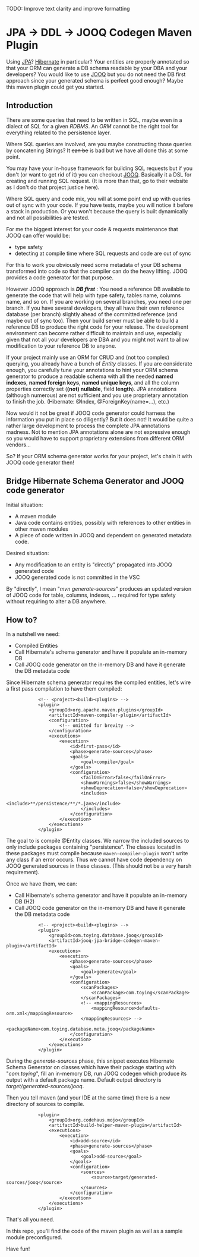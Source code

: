 TODO: Improve text clarity and improve formatting

JPA -> DDL -> JOOQ Codegen Maven Plugin
===
Using [JPA]? [Hibernate] in particular? Your entities are properly annotated so that your ORM can generate a DB schema readable by your DBA and your developers? You would like to use [JOOQ] but you do not need the DB first approach since your generated schema is ~~perfect~~ good enough? Maybe this maven plugin could get you started.

Introduction
---
There are some queries that need to be written in SQL, maybe even in a dialect of SQL for a given *RDBMS*. An *ORM* cannot be the right tool for everything related to the persistence layer.

Where SQL queries are involved, are you maybe constructing those queries by concatening Strings? It ~~can be~~ is bad but we have all done this at some point.

You may have your in-house framework for building SQL requests but if you don't (or want to get rid of it) you can checkout [JOOQ]. Basically it a DSL for creating and running SQL request. (It is more than that, go to their website as I don't do that project justice here). 

Where SQL query and code mix, you will at some point end up with queries out of sync with your code. If you have tests, maybe you will notice it before a stack in production. Or you won't because the query is built dynamically and not all possibilities are tested.

For me the biggest interest for your code & requests maintenance that JOOQ can offer would be:
- type safety
- detecting at compile time where SQL requests and code are out of sync

For this to work you obviously need some metadata of your DB schema transformed into code so that the compiler can do the heavy lifting. JOOQ provides a code generator for that purpose.

However JOOQ approach is _**DB first**_ : You need a reference DB available to generate the code that will help with type safety, tables name, columns name, and so on. If you are working on several branches, you need one per branch. If you have several developers, they all have their own reference database (per branch) slightly ahead of the committed reference (and maybe out of sync too). Then your build server must be able to build a reference DB to produce the right code for your release. The development environment can become rather difficult to maintain and use, especially given that not all your developers are DBA and you might not want to allow modification to your reference DB to anyone.

If your project mainly use an ORM for CRUD and (not too complex) querying, you already have a bunch of _Entity_ classes. If you are considerate enough, you carefully tune your annotations to hint your ORM schema generator to produce a readable schema with all the needed **named indexes**, **named foreign keys**, **named unique keys**, and all the column properties correctly set (**(not) nullable**, field **length**). JPA annotations (although numerous) are not sufficient and you use proprietary annotation to finish the job. (Hibernate: @Index, @ForeignKey(name=...), etc.)

Now would it not be great if JOOQ code generator could harness the information you put in place so diligently? But it does not! It would be quite a rather large development to process the complete JPA annotations madness. Not to mention JPA annotations alone are not expressive enough so you would have to support proprietary extensions from different ORM vendors...

So? If your ORM schema generator works for your project, let's chain it with JOOQ code generator then!

Bridge Hibernate Schema Generator and JOOQ code generator
---
Initial situation:
- A maven module
- Java code contains entities, possibly with references to other entities in other maven modules
- A piece of code written in JOOQ and dependent on generated metadata code.

Desired situation:
- Any modification to an entity is "directly" propagated into JOOQ generated code
- JOOQ generated code is not committed in the VSC

By "directly", I mean "_mvn generate-sources_" produces an updated version of JOOQ code for table, columns, indexes, ... required for type safety without requiring to alter a DB anywhere.

How to?
--- 
In a nutshell we need:
- Compiled Entities
- Call Hibernate's schema generator and have it populate an in-memory DB
- Call JOOQ code generator on the in-memory DB and have it generate the DB metadata code

Since Hibernate schema generator requires the compiled entities, let's wire a first pass compilation to have them compiled:
```maven 
			<!-- <project><build><plugins> -->
			<plugin>
				<groupId>org.apache.maven.plugins</groupId>
				<artifactId>maven-compiler-plugin</artifactId>
				<configuration>
			        <!-- omitted for brevity -->
				</configuration>
				<executions>
					<execution>
						<id>first-pass</id>
						<phase>generate-sources</phase>
						<goals>
							<goal>compile</goal>
						</goals>
						<configuration>
							<failOnError>false</failOnError>
							<showWarnings>false</showWarnings>
							<showDeprecation>false</showDeprecation>
							<includes>
								<include>**/persistence/**/*.java</include>
							</includes>
						</configuration>
					</execution>
				</executions>
			</plugin>
```
The goal to is compile @Entity classes. We narrow the included sources to only include packages containing "persistence". The classes located in these packages must compile because ```maven-compiler-plugin``` won't write any class if an error occurs. Thus we cannot have code dependency on JOOQ generated sources in these classes. (This should not be a very harsh requirement).

Once we have them, we can: 
- Call Hibernate's schema generator and have it populate an in-memory DB (H2)
- Call JOOQ code generator on the in-memory DB and have it generate the DB metadata code

```maven
			<!-- <project><build><plugins> -->
			<plugin>
				<groupId>com.toying.database.jooq</groupId>
				<artifactId>jooq-jpa-bridge-codegen-maven-plugin</artifactId>
				<executions>
					<execution>
						<phase>generate-sources</phase>
						<goals>
							<goal>generate</goal>
						</goals>
						<configuration>
							<scanPackages>
								<scanPackage>com.toying</scanPackage>
							</scanPackages>
							<!-- <mappingResources>
								<mappingResource>defaults-orm.xml</mappingResource>
							</mappingResources> -->
							<packageName>com.toying.database.meta.jooq</packageName>
						</configuration>
					</execution>
				</executions>
			</plugin>
```
During the _generate-sources_ phase, this snippet executes Hibernate Schema Generator on classes which have their package starting with "_com.toying_", fill an in-memory DB, run JOOQ codegen which produce its output with a default package name. Default output directory is _target/generated-sources/jooq_. 

Then you tell maven (and your IDE at the same time) there is a new directory of sources to compile.
```maven
			<plugin>
				<groupId>org.codehaus.mojo</groupId>
				<artifactId>build-helper-maven-plugin</artifactId>
				<executions>
					<execution>
						<id>add-source</id>
						<phase>generate-sources</phase>
						<goals>
							<goal>add-source</goal>
						</goals>
						<configuration>
							<sources>
								<source>target/generated-sources/jooq</source>
							</sources>
						</configuration>
					</execution>
				</executions>
			</plugin>
```
That's all you need. 

In this repo, you'll find the code of the maven plugin as well as a sample module preconfigured.

Have fun!

[JOOQ]:http://www.jooq.org
[JPA]:http://www.oracle.com/technetwork/java/javaee/tech/persistence-jsp-140049.html
[Hibernate]:http://hibernate.org/